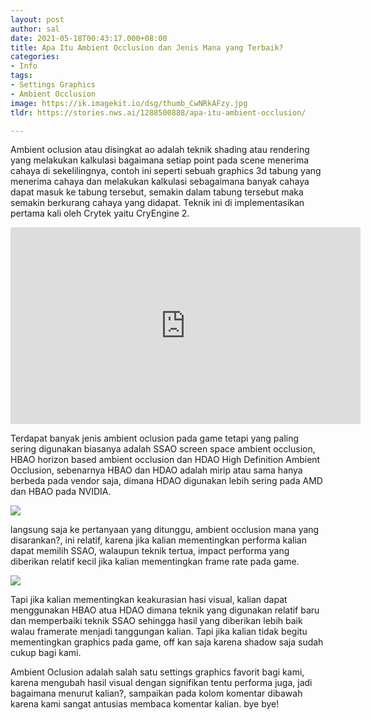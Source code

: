 ```yaml
---
layout: post
author: sal
date: 2021-05-18T00:43:17.000+08:00
title: Apa Itu Ambient Occlusion dan Jenis Mana yang Terbaik?
categories:
- Info
tags:
- Settings Graphics
- Ambient Occlusion
image: https://ik.imagekit.io/dsg/thumb_CwNRkAFzy.jpg
tldr: https://stories.nws.ai/1288500888/apa-itu-ambient-occlusion/

---
```

Ambient oclusion atau disingkat ao adalah teknik shading atau rendering yang melakukan kalkulasi bagaimana setiap point pada scene menerima cahaya di sekelilingnya, contoh ini seperti sebuah graphics 3d tabung yang menerima cahaya dan melakukan kalkulasi sebagaimana banyak cahaya dapat masuk ke tabung tersebut, semakin dalam tabung tersebut maka semakin berkurang cahaya yang didapat. Teknik ini di implementasikan pertama kali oleh Crytek yaitu CryEngine 2.

<div class="embed-container">
<iframe width="560" height="315" src="https://www.youtube.com/embed/oOnbgzKCPto" title="YouTube video player" frameborder="0" allow="accelerometer; autoplay; clipboard-write; encrypted-media; gyroscope; picture-in-picture" allowfullscreen></iframe>
</div>

Terdapat banyak jenis ambient oclusion pada game tetapi yang paling sering digunakan biasanya adalah SSAO screen space ambient occlusion, HBAO horizon based ambient occlusion dan HDAO High Definition Ambient Occlusion, sebenarnya HBAO dan HDAO adalah mirip atau sama hanya berbeda pada vendor saja, dimana HDAO digunakan lebih sering pada AMD dan HBAO pada NVIDIA. 

![](https://ik.imagekit.io/dsg/vlcsnap-2021-05-18-00h48m37s092_o44qq0lfe.png)

langsung saja ke pertanyaan yang ditunggu, ambient occlusion mana yang disarankan?, ini relatif, karena jika kalian mementingkan performa kalian dapat memilih SSAO, walaupun teknik tertua, impact performa yang diberikan relatif kecil jika kalian mementingkan frame rate pada game. 

![](https://ik.imagekit.io/dsg/vlcsnap-2021-05-18-00h49m38s119_H2-o691tq.png)

Tapi jika kalian mementingkan keakurasian hasi visual, kalian dapat menggunakan HBAO atua HDAO dimana teknik yang digunakan relatif baru dan memperbaiki teknik SSAO sehingga hasil yang diberikan lebih baik walau framerate menjadi tanggungan kalian. Tapi jika kalian tidak begitu mementingkan graphics pada game, off kan saja karena shadow saja sudah cukup bagi kami.

Ambient Oclusion adalah salah satu settings graphics favorit bagi kami, karena mengubah hasil visual dengan signifikan tentu performa juga, jadi bagaimana menurut kalian?, sampaikan pada kolom komentar dibawah karena kami sangat antusias membaca komentar kalian. bye bye!